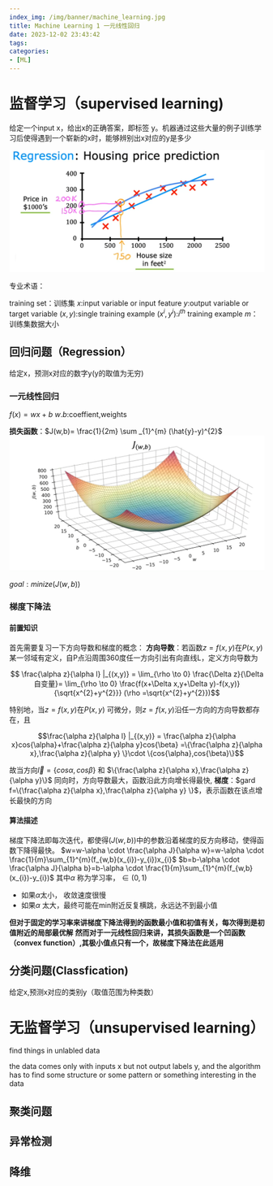 ```yaml
---
index_img: /img/banner/machine_learning.jpg 
title: Machine Learning 1 一元线性回归
date: 2023-12-02 23:43:42
tags:
categories:
- [ML]
---
```


# 监督学习（supervised learning)

给定一个input x，给出x的正确答案，即标签 y。机器通过这些大量的例子训练学习后使得遇到一个崭新的x时，能够辨别出x对应的y是多少

![](/img/machine_learning/regression_exap.png)

专业术语：

training set：训练集
$x$:input variable  or input feature
$y$:output variable or target variable
$(x,y)$:single training example
$(x^{i},y^{i})$:$i^{th}$  training example
$m$：训练集数据大小

## 回归问题（Regression）

给定x，预测x对应的数字y(y的取值为无穷)

### 一元线性回归

$f(x)=wx+b$
$w.b$:coeffient,weights

**损失函数**：$J(w,b)= \frac{1}{2m} \sum _{1}^{m} (\hat{y}-y)^{2}$
![](/img/machine_learning/visual_cost.png)

$goal:minize(J(w,b))$

### 梯度下降法

#### 前置知识

首先需要复习一下方向导数和梯度的概念：
**方向导数**：若函数$z=f(x,y)$在$P(x,y)$ 某一邻域有定义，自P点沿周围360度任一方向引出有向直线L，定义方向导数为

$$ \frac{\alpha z}{\alpha l} |_{(x,y)} = \lim_{\rho \to 0} \frac{\Delta z}{\Delta 自变量}= \lim_{\rho \to 0} \frac{f(x+\Delta x,y+\Delta y)-f(x,y)}{\sqrt{x^{2}+y^{2}}} (\rho =\sqrt{x^{2}+y^{2}})$$  

特别地，当$z=f(x,y)$在$P(x,y)$ 可微分，则$z=f(x,y)$沿任一方向的方向导数都存在，且

$$\frac{\alpha z}{\alpha l} |_{(x,y)} = \frac{\alpha z}{\alpha x}cos{\alpha}+\frac{\alpha z}{\alpha y}cos{\beta} =\{\frac{\alpha z}{\alpha x},\frac{\alpha z}{\alpha y} \}\cdot \{cos{\alpha},cos{\beta}\}$$

故当方向$\vec {l}=\{cos{\alpha},cos{\beta}\}$ 和 $\{\frac{\alpha z}{\alpha x},\frac{\alpha z}{\alpha y}\}$ 同向时，方向导数最大，函数沿此方向增长得最快,
**梯度**：$gard f=\{\frac{\alpha z}{\alpha x},\frac{\alpha z}{\alpha y} \}$，表示函数在该点增长最快的方向

#### 算法描述

梯度下降法即每次迭代，都使得$(J(w,b))$中的参数沿着梯度的反方向移动，使得函数下降得最快。
$w=w-\alpha \cdot \frac{\alpha J}{\alpha w}=w-\alpha \cdot \frac{1}{m}\sum_{1}^{m}(f_{w,b}(x_{i})-y_{i})x_{i}$
$b=b-\alpha \cdot \frac{\alpha J}{\alpha b}=b-\alpha \cdot \frac{1}{m}\sum_{1}^{m}(f_{w,b}(x_{i})-y_{i})$
其中$\alpha$ 称为学习率，$\in (0,1)$

* 如果$\alpha$太小， 收敛速度很慢
* 如果$\alpha$ 太大，最终可能在min附近反复横跳，永远达不到最小值

**但对于固定的学习率来讲梯度下降法得到的函数最小值和初值有关，每次得到是初值附近的局部最优解**
**然而对于一元线性回归来讲，其损失函数是一个凹函数（convex function）,其极小值点只有一个，故梯度下降法在此适用**

## 分类问题(Classfication)

给定x,预测x对应的类别y（取值范围为种类数）

# 无监督学习（unsupervised learning）

find things in unlabled data

the data comes only with inputs x but not output labels y, and the algorithm has to find some structure or some pattern or something interesting in the data

## 聚类问题

## 异常检测

## 降维
